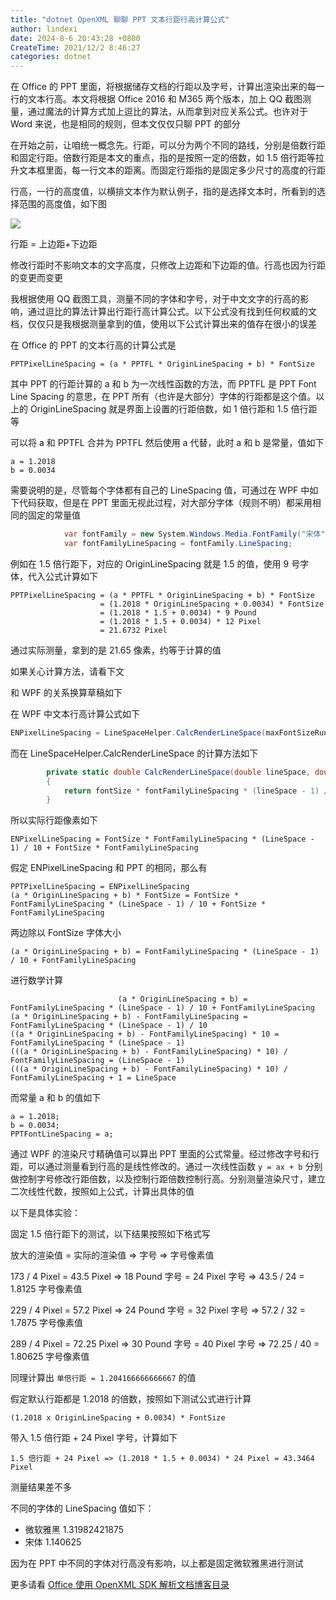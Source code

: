 ```yaml
---
title: "dotnet OpenXML 聊聊 PPT 文本行距行高计算公式"
author: lindexi
date: 2024-8-6 20:43:28 +0800
CreateTime: 2021/12/2 8:46:27
categories: dotnet
---
```


在 Office 的 PPT 里面，将根据储存文档的行距以及字号，计算出渲染出来的每一行的文本行高。本文将根据 Office 2016 和 M365 两个版本，加上 QQ 截图测量，通过魔法的计算方式加上逗比的算法，从而拿到对应关系公式。也许对于 Word 来说，也是相同的规则，但本文仅仅只聊 PPT 的部分

<!--more-->


<!-- CreateTime:2021/12/2 8:46:27 -->

<!-- 发布 -->

在开始之前，让咱统一概念先。行距，可以分为两个不同的路线，分别是倍数行距和固定行距。倍数行距是本文的重点，指的是按照一定的倍数，如 1.5 倍行距等拉升文本框里面，每一行文本的距离。而固定行距指的是固定多少尺寸的高度的行距

行高，一行的高度值，以横排文本作为默认例子，指的是选择文本时，所看到的选择范围的高度值，如下图

<!-- ![](image/dotnet OpenXML 聊聊 PPT 文本行距行高计算公式/dotnet OpenXML 聊聊 PPT 文本行距行高计算公式0.png) -->

![](http://cdn.lindexi.site/lindexi%2F2021122855273985.jpg)

行距 = 上边距+下边距

修改行距时不影响文本的文字高度，只修改上边距和下边距的值。行高也因为行距的变更而变更

我根据使用 QQ 截图工具，测量不同的字体和字号，对于中文文字的行高的影响，通过逗比的算法计算出行距行高计算公式。以下公式没有找到任何权威的文档，仅仅只是我根据测量拿到的值，使用以下公式计算出来的值存在很小的误差

在 Office 的 PPT 的文本行高的计算公式是

```
PPTPixelLineSpacing = (a * PPTFL * OriginLineSpacing + b) * FontSize
```

其中 PPT 的行距计算的 a 和 b 为一次线性函数的方法，而 PPTFL 是 PPT Font Line Spacing 的意思，在 PPT 所有（也许是大部分）字体的行距都是这个值。以上的 OriginLineSpacing 就是界面上设置的行距倍数，如 1 倍行距和 1.5 倍行距等

可以将 a 和 PPTFL 合并为 PPTFL 然后使用 a 代替，此时 a 和 b 是常量，值如下

```
a = 1.2018
b = 0.0034
```

需要说明的是，尽管每个字体都有自己的 LineSpacing 值，可通过在 WPF 中如下代码获取，但是在 PPT 里面无视此过程，对大部分字体（规则不明）都采用相同的固定的常量值

```csharp
            var fontFamily = new System.Windows.Media.FontFamily("宋体");
            var fontFamilyLineSpacing = fontFamily.LineSpacing;
```

例如在 1.5 倍行距下，对应的 OriginLineSpacing 就是 1.5 的值，使用 9 号字体，代入公式计算如下

```
PPTPixelLineSpacing = (a * PPTFL * OriginLineSpacing + b) * FontSize
                    = (1.2018 * OriginLineSpacing + 0.0034) * FontSize
                    = (1.2018 * 1.5 + 0.0034) * 9 Pound
                    = (1.2018 * 1.5 + 0.0034) * 12 Pixel
                    = 21.6732 Pixel
```

通过实际测量，拿到的是 21.65 像素，约等于计算的值

如果关心计算方法，请看下文

和 WPF 的关系换算草稿如下

在 WPF 中文本行高计算公式如下

```csharp
ENPixelLineSpacing = LineSpaceHelper.CalcRenderLineSpace(maxFontSizeRunProperty, lineSpace) + FontSize * FontFamilyLineSpacing
```

而在 LineSpaceHelper.CalcRenderLineSpace 的计算方法如下

```csharp
        private static double CalcRenderLineSpace(double lineSpace, double fontSize, double fontFamilyLineSpacing)
        {
            return fontSize * fontFamilyLineSpacing * (lineSpace - 1) / 10;
        }
```

所以实际行距像素如下

```
ENPixelLineSpacing = FontSize * FontFamilyLineSpacing * (LineSpace - 1) / 10 + FontSize * FontFamilyLineSpacing
```

假定 ENPixelLineSpacing 和 PPT 的相同，那么有

```
PPTPixelLineSpacing = ENPixelLineSpacing
(a * OriginLineSpacing + b) * FontSize = FontSize * FontFamilyLineSpacing * (LineSpace - 1) / 10 + FontSize * FontFamilyLineSpacing
```

两边除以 FontSize 字体大小

```
(a * OriginLineSpacing + b) = FontFamilyLineSpacing * (LineSpace - 1) / 10 + FontFamilyLineSpacing
```

进行数学计算

```
                        (a * OriginLineSpacing + b) = FontFamilyLineSpacing * (LineSpace - 1) / 10 + FontFamilyLineSpacing
(a * OriginLineSpacing + b) - FontFamilyLineSpacing = FontFamilyLineSpacing * (LineSpace - 1) / 10
((a * OriginLineSpacing + b) - FontFamilyLineSpacing) * 10 = FontFamilyLineSpacing * (LineSpace - 1)
(((a * OriginLineSpacing + b) - FontFamilyLineSpacing) * 10) / FontFamilyLineSpacing = (LineSpace - 1)
(((a * OriginLineSpacing + b) - FontFamilyLineSpacing) * 10) / FontFamilyLineSpacing + 1 = LineSpace
```

而常量 a 和 b 的值如下

```
a = 1.2018;
b = 0.0034;
PPTFontLineSpacing = a;
```

通过 WPF 的渲染尺寸精确值可以算出 PPT 里面的公式常量。经过修改字号和行距，可以通过测量看到行高的是线性修改的。通过一次线性函数 `y = ax + b` 分别做控制字号修改行距倍数，以及控制行距倍数控制行高。分别测量渲染尺寸，建立二次线性代数，按照如上公式，计算出具体的值

以下是具体实验：

固定 1.5 倍行距下的测试，以下结果按照如下格式写

放大的渲染值 = 实际的渲染值 => 字号 => 字号像素值

173 / 4 Pixel = 43.5 Pixel => 18 Pound 字号 = 24 Pixel 字号 => 43.5 / 24 = 1.8125 字号像素值

229 / 4 Pixel = 57.2 Pixel => 24 Pound 字号 = 32 Pixel 字号 => 57.2 / 32 = 1.7875 字号像素值

289 / 4 Pixel = 72.25 Pixel => 30 Pound 字号 = 40 Pixel 字号 => 72.25 / 40 = 1.80625 字号像素值

同理计算出 `单倍行距 = 1.204166666666667` 的值

假定默认行距都是 1.2018 的倍数，按照如下测试公式进行计算

```
(1.2018 x OriginLineSpacing + 0.0034) * FontSize 
```

带入 1.5 倍行距 + 24 Pixel 字号，计算如下

```
1.5 倍行距 + 24 Pixel => (1.2018 * 1.5 + 0.0034) * 24 Pixel = 43.3464 Pixel
```

测量结果差不多

不同的字体的 LineSpacing 值如下：

- 微软雅黑 1.31982421875
- 宋体 1.140625

因为在 PPT 中不同的字体对行高没有影响，以上都是固定微软雅黑进行测试

更多请看 [Office 使用 OpenXML SDK 解析文档博客目录](https://blog.lindexi.com/post/Office-%E4%BD%BF%E7%94%A8-OpenXML-SDK-%E8%A7%A3%E6%9E%90%E6%96%87%E6%A1%A3%E5%8D%9A%E5%AE%A2%E7%9B%AE%E5%BD%95.html )

